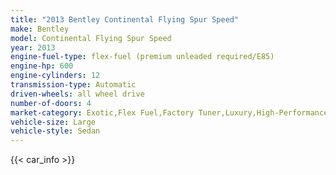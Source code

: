 ```yaml
---
title: "2013 Bentley Continental Flying Spur Speed"
make: Bentley
model: Continental Flying Spur Speed
year: 2013
engine-fuel-type: flex-fuel (premium unleaded required/E85)
engine-hp: 600
engine-cylinders: 12
transmission-type: Automatic
driven-wheels: all wheel drive
number-of-doors: 4
market-category: Exotic,Flex Fuel,Factory Tuner,Luxury,High-Performance
vehicle-size: Large
vehicle-style: Sedan
---
```


{{< car_info >}}
